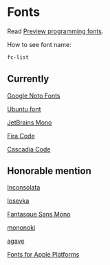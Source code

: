 # Fonts

Read [Preview programming fonts](https://app.programmingfonts.org/).

How to see font name:

```sh
fc-list
```

## Currently

[Google Noto Fonts](https://www.google.com/get/noto/)

[Ubuntu font](https://design.ubuntu.com/font/)

[JetBrains Mono](https://www.jetbrains.com/lp/mono/)

[Fira Code](https://github.com/tonsky/FiraCode)

[Cascadia Code](https://github.com/microsoft/cascadia-code)

## Honorable mention

[Inconsolata](https://github.com/googlefonts/Inconsolata)

[Iosevka](https://github.com/be5invis/Iosevka)

[Fantasque Sans Mono](https://github.com/belluzj/fantasque-sans)

[mononoki](https://github.com/madmalik/mononoki)

[agave](https://github.com/agarick/agave)

[Fonts for Apple Platforms](https://developer.apple.com/fonts/)
